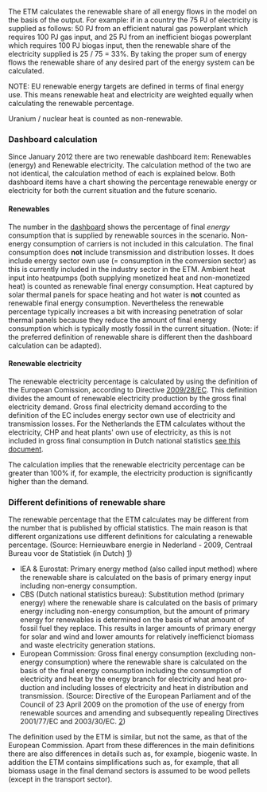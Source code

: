 The ETM calculates the renewable share of all energy flows in the model on the basis of the output. For example: if in a country the 75 PJ of electricity is supplied as follows: 50 PJ from an efficient natural gas powerplant which requires 100 PJ gas input, and 25 PJ from an inefficient biogas powerplant which requires 100 PJ biogas input, then the renewable share of the electricity supplied is 25 / 75 = 33%. By taking the proper sum of energy flows the renewable share of any desired part of the energy system can be calculated.

NOTE: EU renewable energy targets are defined in terms of final energy use. This means renewable heat and electricity are weighted equally when calculating the renewable percentage.

Uranium / nuclear heat is counted as non-renewable.

### Dashboard calculation

Since January 2012 there are two renewable dashboard item: Renewables (energy) and Renewable electricity. The calculation method of the two are not identical, the calculation method of each is explained below. Both dashboard items have a chart showing the percentage renewable energy or electricity for both the current situation and the future scenario.

#### Renewables

The number in the [dashboard](dashboard.md) shows the percentage of final *energy* consumption that is supplied by renewable sources in the scenario. Non-energy consumption of carriers is not included in this calculation. The final consumption does **not** include transmission and distribution losses. It does include energy sector own use (= consumption in the conversion sector) as this is currently included in the industry sector in the ETM. Ambient heat input into heatpumps (both supplying monetized heat and non-monetized heat) is counted as renewable final energy consumption. Heat captured by solar thermal panels for space heating and hot water is **not** counted as renewable final energy consumption. Nevertheless the renewable percentage typically increases a bit with increasing penetration of solar thermal panels because they reduce the amount of final energy consumption which is typically mostly fossil in the current situation. (Note: if the preferred definition of renewable share is different then the dashboard calculation can be adapted).

#### Renewable electricity

The renewable electricity percentage is calculated by using the definition of the European Comission, according to Directive [2009/28/EC](http://eur-lex.europa.eu/LexUriServ/LexUriServ.do?uri=Oj:L:2009:140:0016:0062:en:PDF). This definition divides the amount of renewable electricity production by the gross final electricity demand. Gross final electricity demand according to the definition of the EC includes energy sector own use of electricity and transmission losses. For the Netherlands the ETM calculates without the electricity, CHP and heat plants' own use of electricity, as this is not included in gross final consumption in Dutch national statistics [see this document](http://refman.et-model.com/publications/1562).

The calculation implies that the renewable electricity percentage can be greater than 100% if, for example, the electricity production is significantly higher than the demand.

### Different definitions of renewable share

The renewable percentage that the ETM calculates may be different from the number that is published by official statistics. The main reason is that different organizations use different definitions for calculating a renewable percentage. (Source: Hernieuwbare energie in Nederland - 2009, Centraal Bureau voor de Statistiek (in Dutch) [1](http://refman.et-model.com/publications/1582))

-   IEA & Eurostat: Primary energy method (also called input method) where the renewable share is calculated on the basis of primary energy input including non-energy consumption.
-   CBS (Dutch national statistics bureau): Substitution method (primary energy) where the renewable share is calculated on the basis of primary energy including non-energy consumption, but the amount of primary energy for renewables is determined on the basis of what amount of fossil fuel they replace. This results in larger amounts of primary energy for solar and wind and lower amounts for relatively inefficienct biomass and waste electricity generation stations.
-   European Commission: Gross final energy consumption (excluding non-energy consumption) where the renewable share is calculated on the basis of the final energy consumption including the consumption of electric­ity and heat by the energy branch for electricity and heat pro­duction and including losses of electricity and heat in distribution and transmission. (Source: Directive of the European Parliament and of the Council of 23 April 2009 on the promotion of the use of energy from renewable sources and amending and subsequently repealing Directives 2001/77/EC and 2003/30/EC. [2](http://eur-lex.europa.eu/LexUriServ/LexUriServ.do?uri=OJ:L:2009:140:0016:0062:en:PDF))

The definition used by the ETM is similar, but not the same, as that of the European Commission. Apart from these differences in the main definitions there are also differences in details such as, for example, biogenic waste. In addition the ETM contains simplifications such as, for example, that all biomass usage in the final demand sectors is assumed to be wood pellets (except in the transport sector).
